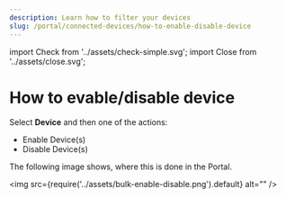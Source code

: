 ```yaml
---
description: Learn how to filter your devices
slug: /portal/connected-devices/how-to-enable-disable-device
---
```


import Check from '../assets/check-simple.svg';
import Close from '../assets/close.svg';

# How to evable/disable device
Select **Device** and then one of the actions:

<!-- vale Google.OptionalPlurals = NO -->
<!-- Action names are written the same as they're shown in the Portal -->
- Enable Device(s)
- Disable Device(s)
<!-- vale Google.OptionalPlurals = YES -->

The following image shows, where this is done in the Portal.

<img
  src={require('../assets/bulk-enable-disable.png').default}
  alt=""
/>
